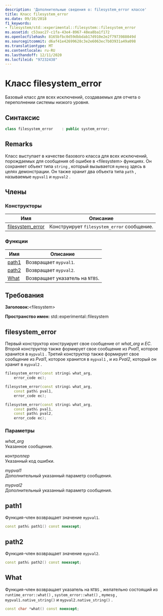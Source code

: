 ```yaml
---
description: 'Дополнительные сведения о: filesystem_error классе'
title: Класс filesystem_error
ms.date: 09/10/2018
f1_keywords:
- filesystem/std::experimental::filesystem::filesystem_error
ms.assetid: c53aac27-c1fa-43e4-8967-48ea8ba1f172
ms.openlocfilehash: 8165bfbc0d59dbbdab17d910e2e2f7973988049d
ms.sourcegitcommit: d6af41e42699628c3e2e6063ec7b03931a49a098
ms.translationtype: MT
ms.contentlocale: ru-RU
ms.lasthandoff: 12/11/2020
ms.locfileid: "97232438"
---
```

# <a name="filesystem_error-class"></a>Класс filesystem_error

Базовый класс для всех исключений, создаваемых для отчета о переполнении системы низкого уровня.

## <a name="syntax"></a>Синтаксис

```cpp
class filesystem_error    : public system_error;
```

## <a name="remarks"></a>Remarks

Класс выступает в качестве базового класса для всех исключений, порождаемых для сообщения об ошибке в \<filesystem> функциях. Он сохраняет объект типа `string` , который вызывается `mymesg` здесь в целях демонстрации. Он также хранит два объекта типа `path` , называемые `mypval1` и `mypval2` .

## <a name="members"></a>Члены

### <a name="constructors"></a>Конструкторы

|Имя|Описание|
|-|-|
|[filesystem_error](#filesystem_error)|Конструирует `filesystem_error` сообщение.|

### <a name="functions"></a>Функции

|Имя|Описание|
|-|-|
|[path1](#path1)|Возвращает `mypval1`.|
|[path2](#path2)|Возвращает `mypval2`.|
|[What](#what)|Возвращает указатель на `NTBS`.|

## <a name="requirements"></a>Требования

**Заголовок:**\<filesystem>

**Пространство имен:** std::experimental::filesystem

## <a name="filesystem_error"></a><a name="filesystem_error"></a> filesystem_error

Первый конструктор конструирует свое сообщение от *what_arg* и *EC*. Второй конструктор также формирует свое сообщение из *Pval1*, которое хранится в `mypval1` . Третий конструктор также формирует свое сообщение из *Pval1*, которое хранится в `mypval1` , и из *Pval2*, который он хранит в `mypval2` .

```cpp
filesystem_error(const string& what_arg,
    error_code ec);

filesystem_error(const string& what_arg,
    const path& pval1,
    error_code ec);

filesystem_error(const string& what_arg,
    const path& pval1,
    const path& pval2,
    error_code ec);
```

### <a name="parameters"></a>Параметры

*what_arg*\
Указанное сообщение.

*контроллер*\
Указанный код ошибки.

*mypval1*\
Дополнительный указанный параметр сообщения.

*mypval2*\
Дополнительный указанный параметр сообщения.

## <a name="path1"></a><a name="path1"></a> path1

Функция-член возвращает значение `mypval1`.

```cpp
const path& path1() const noexcept;
```

## <a name="path2"></a><a name="path2"></a> path2

Функция-член возвращает значение `mypval2`.

```cpp
const path& path2() const noexcept;
```

## <a name="what"></a><a name="what"></a> What

Функция-член возвращает указатель на `NTBS` , желательно состоящий из `runtime_error::what()` , `system_error::what()` , `mymesg` , `mypval1.native_string()` и `mypval2.native_string()` .

```cpp
const char *what() const noexcept;
```
